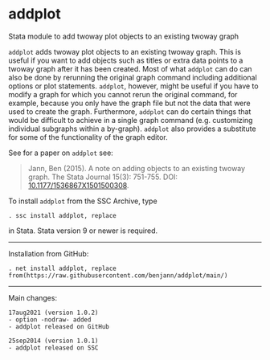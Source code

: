 # addplot
Stata module to add twoway plot objects to an existing twoway graph

`addplot` adds twoway plot objects to an existing twoway graph.
This is useful if you want to add objects such as titles or extra data points
to a twoway graph after it has been created. Most of what `addplot` can do can
also be done by rerunning the original graph command including additional
options or plot statements. `addplot`, however, might be useful if you have to
modify a graph for which you cannot rerun the original command, for example,
because you only have the graph file but not the data that were used to create
the graph. Furthermore, `addplot` can do certain things that would be difficult
to achieve in a single graph command (e.g. customizing individual subgraphs
within a by-graph). `addplot` also provides a substitute for some of the
functionality of the graph editor.

See for a paper on `addplot` see:

> Jann, Ben (2015). A note on adding objects to an existing twoway graph.
> The Stata Journal 15(3): 751-755.
> DOI: [10.1177/1536867X1501500308](https://doi.org/10.1177/1536867X1501500308).

To install `addplot` from the SSC Archive, type

    . ssc install addplot, replace

in Stata. Stata version 9 or newer is required.

---

Installation from GitHub:

    . net install addplot, replace from(https://raw.githubusercontent.com/benjann/addplot/main/)

---

Main changes:

    17aug2021 (version 1.0.2)
    - option -nodraw- added
    - addplot released on GitHub

    25sep2014 (version 1.0.1)
    - addplot released on SSC

